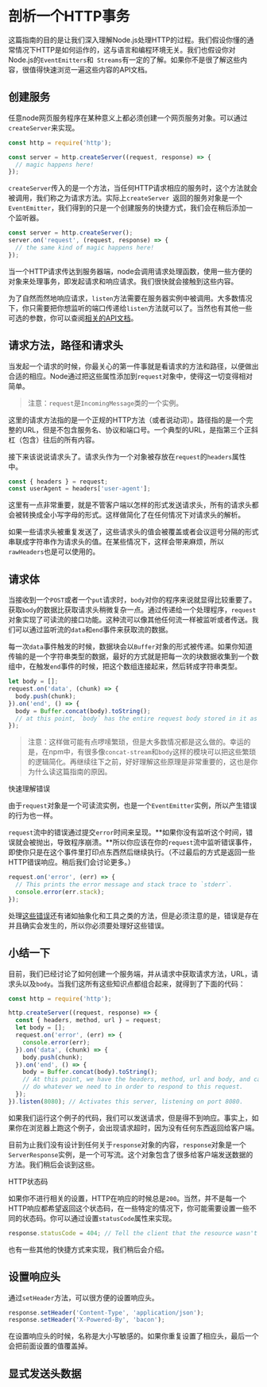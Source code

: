 # 剖析一个HTTP事务

这篇指南的目的是让我们深入理解Node.js处理HTTP的过程。我们假设你懂的通常情况下HTTP是如何运作的，这与语言和编程环境无关。我们也假设你对Node.js的`EventEmitters`和` Streams`有一定的了解。如果你不是很了解这些内容，很值得快速浏览一遍这些内容的API文档。

## 创建服务

任意node网页服务程序在某种意义上都必须创建一个网页服务对象。可以通过` createServer`来实现。

```js
const http = require('http');

const server = http.createServer((request, response) => {
  // magic happens here!
});
```

`createServer`传入的是一个方法，当任何HTTP请求相应的服务时，这个方法就会被调用，我们称之为请求方法。实际上`createServer `返回的服务对象是一个`EventEmitter`，我们得到的只是一个创建服务的快捷方式，我们会在稍后添加一个监听器。

```js
const server = http.createServer();
server.on('request', (request, response) => {
  // the same kind of magic happens here!
});
```

当一个HTTP请求传达到服务器端，node会调用请求处理函数，使用一些方便的对象来处理事务，即发起请求和响应请求。我们很快就会接触到这些内容。

为了自然而然地响应请求，`listen`方法需要在服务器实例中被调用。大多数情况下，你只需要把你想监听的端口传递给`listen`方法就可以了。当然也有其他一些可选的参数，你可以查阅[相关的API文档](https://nodejs.org/api/http.html)。

## 请求方法，路径和请求头

当发起一个请求的时候，你最关心的第一件事就是看请求的方法和路径，以便做出合适的相应。Node通过把这些属性添加到`request`对象中，使得这一切变得相对简单。

> 注意：`request`是`IncomingMessage`类的一个实例。

这里的请求方法指的是一个正规的HTTP方法（或者说动词）。路径指的是一个完整的URL，但是不包含服务名、协议和端口号。一个典型的URL，是指第三个正斜杠（包含）往后的所有内容。

接下来该说说请求头了。请求头作为一个对象被存放在`request`的`headers`属性中。

```js
const { headers } = request;
const userAgent = headers['user-agent'];
```

这里有一点非常重要，就是不管客户端以怎样的形式发送请求头，所有的请求头都会被转换成全小写字母的形式。这样做简化了在任何情况下对请求头的解析。

如果一些请求头被重复发送了，这些请求头的值会被覆盖或者会议逗号分隔的形式串联成字符串作为请求头的值。在某些情况下，这样会带来麻烦，所以`rawHeaders`也是可以使用的。

## 请求体

当接收到一个`POST`或者一个`put`请求时，`body`对你的程序来说就显得比较重要了。获取`body`的数据比获取请求头稍微复杂一点。通过传递给一个处理程序，`request`对象实现了可读流的接口功能。这种流可以像其他任何流一样被监听或者传送。我们可以通过监听流的`data`和`end`事件来获取流的数据。

每一次`data`事件触发的时候，数据块会以`Buffer`对象的形式被传递。如果你知道传输的是一个字符串类型的数据，最好的方式就是把每一次的块数据收集到一个数组中，在触发`end`事件的时候，把这个数组连接起来，然后转成字符串类型。

```js
let body = [];
request.on('data', (chunk) => {
  body.push(chunk);
}).on('end', () => {
  body = Buffer.concat(body).toString();
  // at this point, `body` has the entire request body stored in it as a string
});
```

> 注意：这样做可能有点啰嗦繁琐，但是大多数情况都是这么做的。幸运的是，在npm中，有很多像`concat-stream`和`body`这样的模块可以把这些繁琐的逻辑简化。再继续往下之前，好好理解这些原理是非常重要的，这也是你为什么读这篇指南的原因。

快速理解错误

由于`request`对象是一个可读流实例，也是一个`EventEmitter`实例，所以产生错误的行为也一样。

`request`流中的错误通过提交`error`时间来呈现。**如果你没有监听这个时间，错误就会被抛出，导致程序崩溃。**所以你应该在你的`request`流中监听错误事件，即使你只是在这个事件里打印点东西然后继续执行。（不过最后的方式是返回一些HTTP错误响应。稍后我们会讨论更多。）

```js
request.on('error', (err) => {
  // This prints the error message and stack trace to `stderr`.
  console.error(err.stack);
});
```

处理[这些错误](https://nodejs.org/api/errors.html)还有诸如抽象化和工具之类的方法，但是必须注意的是，错误是存在并且确实会发生的，所以你必须要处理好这些错误。

## 小结一下

目前，我们已经讨论了如何创建一个服务端，并从请求中获取请求方法，URL，请求头以及`body`。当我们这所有这些知识点都组合起来，就得到了下面的代码：

```js
const http = require('http');

http.createServer((request, response) => {
  const { headers, method, url } = request;
  let body = [];
  request.on('error', (err) => {
    console.error(err);
  }).on('data', (chunk) => {
    body.push(chunk);
  }).on('end', () => {
    body = Buffer.concat(body).toString();
    // At this point, we have the headers, method, url and body, and can now
    // do whatever we need to in order to respond to this request.
  });
}).listen(8080); // Activates this server, listening on port 8080.
```

如果我们运行这个例子的代码，我们可以发送请求，但是得不到响应。事实上，如果你在浏览器上跑这个例子，会出现请求超时，因为没有任何东西返回给客户端。

目前为止我们没有设计到任何关于`response`对象的内容，`response`对象是一个`ServerResponse`实例，是一个可写流。这个对象包含了很多给客户端发送数据的方法。我们稍后会谈到这些。

HTTP状态码

如果你不进行相关的设置，HTTP在响应的时候总是`200`。当然，并不是每一个HTTP响应都希望返回这个状态码，在一些特定的情况下，你可能需要设置一些不同的状态码。你可以通过设置`statusCode`属性来实现。

```js
response.statusCode = 404; // Tell the client that the resource wasn't found.
```

也有一些其他的快捷方式来实现，我们稍后会介绍。

## 设置响应头

通过`setHeader`方法，可以很方便的设置响应头。

```js
response.setHeader('Content-Type', 'application/json');
response.setHeader('X-Powered-By', 'bacon');
```

在设置响应头的时候，名称是大小写敏感的。如果你重复设置了相应头，最后一个会把前面设置的值覆盖掉。

## 显式发送头数据









